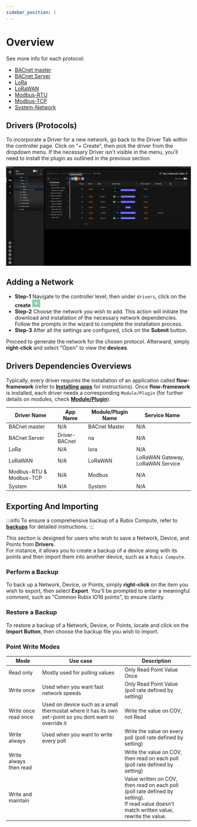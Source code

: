 ```yaml
---
sidebar_position: 1
---
```


# Overview
See more info for each protocol:

- [BACnet master](bacnet/bacnet-master/bacnet-master.md)
- [BACnet Server](bacnet/bacnet-server/bacnet-server.md)
- [LoRa](lora/lora-raw/lora.md)
- [LoRaWAN](lora/lorawan/lorawan.md)
- [Modbus-RTU](modbus/modbus-rtu/modbus.md)
- [Modbus-TCP](modbus/modbus-tcp/modbus.md)
- [System-Network](system/overview.md)

## Drivers (Protocols)

To incorporate a Driver for a new network, go back to the Driver Tab within the controller page. Click on "+ Create", then pick the driver from the dropdown menu. If the necessary Driver isn't visible in the menu, you'll need to install the plugin as outlined in the previous section.

![max900px](./img/driver-page.png)

## Adding a Network

* **Step-1** Navigate to the controller level, then under `drivers`, click on the **create** ![add icon](../img/apps/add-button.png)
* **Step-2** Choose the network you wish to add. This action will initiate the download and installation of the necessary network dependencies. Follow the prompts in the wizard to complete the installation process.
* **Step-3** After all the settings are configured, click on the **Submit** button.

Proceed to generate the network for the chosen protocol. Afterward, simply **right-click** and select "Open" to view the **devices**.

## Drivers Dependencies Overviews

Typically, every driver requires the installation of an application called **flow-framework** (refer to **[Installing apps](../setup/plugins.md)** for instructions). Once **flow-framework** is installed, each driver needs a corresponding `Module/Plugin` (for further details on modules, check **[Module/Plugin](../setup/plugins.md)**).


| Driver Name             | App Name      | Module/Plugin Name | Service Name                     |
|-------------------------|---------------|--------------------|----------------------------------|
| BACnet master           | N/A           | BACnet Master      | N/A                              |
| BACnet Server           | Driver-BACnet | na                 | N/A                              |
| LoRa                    | N/A           | lora               | N/A                              |
| LoRaWAN                 | N/A           | LoRaWAN            | LoRaWAN Gateway, LoRaWAN Service |
| Modbus-RTU & Modbus-TCP | N/A           | Modbus             | N/A                              |
| System                  | N/A           | System             | N/A                              |



## Exporting And Importing 

:::info
To ensure a comprehensive backup of a Rubix Compute, refer to **[backups](../setup/snapshots.md)** for detailed instructions.
:::

This section is designed for users who wish to save a Network, Device, and Points from **Drivers**. <br/> 
For instance, it allows you to create a backup of a device along with its points and then import them into another device, such as a `Rubix Compute`.

### Perform a Backup

To back up a Network, Device, or Points, simply **right-click** on the item you wish to export, then select **Export**. You'll be prompted to enter a meaningful comment, such as "Common Rubix IO16 points", to ensure clarity.

### Restore a Backup

To restore a backup of a Network, Device, or Points, locate and click on the **Import Button**, then choose the backup file you wish to import.


### Point Write Modes

| Mode                   | Use case                                                                                                   | Description                                                                                                                                                   | 
|------------------------|------------------------------------------------------------------------------------------------------------|---------------------------------------------------------------------------------------------------------------------------------------------------------------|
| Read only              | Mostly used for polling values                                                                             | Only Read Point Value Once                                                                                                                                   |
| Write once             | Used when you want fast network speeds                                                                     | Only Read Point Value (poll rate defined by setting)                                                                                                         |
| Write once read once   | Used on device such as a small thermostat where it has its own set-point so you dont want to override it | Write the value on COV, not Read                                                                                                                           |
| Write always           | Used when you want to write every poll                                                                     | Write the value on every poll (poll rate defined by setting)                                                                                                 |
| Write always then read |                                                                                                            | Write the value on COV, then read on each poll (poll rate defined by setting)                                                                                |
| Write and maintain     |                                                                                                            | Value written on COV, then read on each poll (poll rate defined by setting). <br/> If read value doesn't match written value, rewrite the value. |
